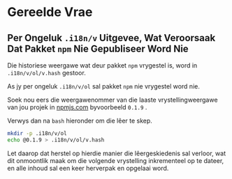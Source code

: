 # Gereelde Vrae

## Per Ongeluk `.i18n/v` Uitgevee, Wat Veroorsaak Dat Pakket `npm` Nie Gepubliseer Word Nie

Die historiese weergawe wat deur pakket `npm` vrygestel is, word in `.i18n/v/ol/v.hash` gestoor.

As jy per ongeluk `.i18n/v/ol` sal pakket `npm` nie vrygestel word nie.

Soek nou eers die weergawenommer van die laaste vrystellingweergawe van jou projek in [npmjs.com](//npmjs.com) byvoorbeeld `0.1.9` .

Verwys dan na `bash` hieronder om die lêer te skep.

```bash
mkdir -p .i18n/v/ol
echo @0.1.9 > .i18n/v/ol/v.hash
```

Let daarop dat herstel op hierdie manier die lêergeskiedenis sal verloor, wat dit onmoontlik maak om die volgende vrystelling inkrementeel op te dateer, en alle inhoud sal een keer herverpak en opgelaai word.